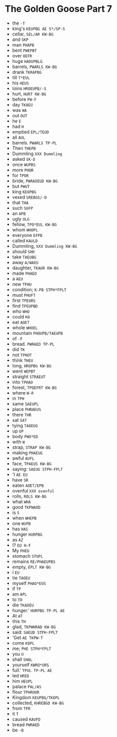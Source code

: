 # The Golden Goose Part 7

* the `-T`
* king's `KEUPBG AE S*/SP-S`
* cellar, `SEL/AR KW-BG`
* and `SKP`
* man `PHAPB`
* bent `PWEPBT`
* over `OEFR`
* huge `HAOUPBLG`
* barrels, `PWARLS KW-BG`
* drank `TKRAPBG`
* till `T*EUL`
* his `HEUS`
* loins `HROEUPB/-S`
* hurt, `HURT KW-BG`
* before `PW-F`
* day `TKAEU`
* was `WA`
* out `OUT`
* he `E`
* had `H`
* emptied `EPL/TEUD`
* all `AUL`
* barrels. `PWARLS TP-PL`
* Then `THEPB`
* Dummling `XXX Dummling`
* asked `SK-D`
* once `WUPBS`
* more `PHOR`
* for `TPOR`
* bride, `PWRAOEUD KW-BG`
* but `PWUT`
* king `KEUPBG`
* vexed `SREBGS/-D`
* that `THA`
* such `SUFP`
* an `APB`
* ugly `ULG`
* fellow, `TPO*EUL KW-BG`
* whom `WHOPL`
* everyone `EFPB`
* called `KAULD`
* Dummling, `XXX Dummling KW-BG`
* should `SHO`
* take `TAEUBG`
* away `A/WAEU`
* daughter, `TKAUR KW-BG`
* made `PHAED`
* a `AEU`
* new `TPHU`
* condition; `K-PB STPH*FPLT`
* must `PHUFT`
* first `TPEURS`
* find `TPEUPBD`
* who `WHO`
* could `KO`
* eat `AOET`
* whole `WHOEL`
* mountain `PHOUPB/TAEUPB`
* of `-F`
* bread. `PWRAED TP-PL`
* did `TK`
* not `TPHOT`
* think `THEU`
* long, `HROPBG KW-BG`
* went `WEPBT`
* straight `STRAEUT`
* into `TPHAO`
* forest, `TPOEFRT KW-BG`
* where `W-R`
* in `TPH`
* same `SAEUPL`
* place `PHRAEUS`
* there `THR`
* sat `SAT`
* tying `TAOEUG`
* up `UP`
* body `PWO*ED`
* with `W`
* strap, `STRAP KW-BG`
* making `PHAEUG`
* awful `AUFL`
* face, `TPAEUS KW-BG`
* saying: `SAEUG STPH-FPLT`
* 'I `AE EU`
* have `SR`
* eaten `AOET/EPB`
* ovenful `XXX ovenful`
* rolls, `ROLS KW-BG`
* what `WHA`
* good `TKPWAOD`
* is `S`
* when `WHEPB`
* one `WUPB`
* has `HAS`
* hunger `HURPBG`
* as `AZ`
* I? `EU H-F`
* My `PHEU`
* stomach `STUPL`
* remains `RE/PHAEUPBS`
* empty, `EPLT KW-BG`
* I `EU`
* tie `TAOEU`
* myself `PHAO*EUS`
* if `TP`
* am `APL`
* to `TO`
* die `TKAOEU`
* hunger.' `HURPBG TP-PL AE`
* At `AT`
* this `TH`
* glad, `TKPWHRAD KW-BG`
* said: `SAEUD STPH-FPLT`
* 'Get `AE TKPW-T`
* come `KOPL`
* me; `PHE STPH*FPLT`
* you `U`
* shall `SHAL`
* yourself `KWRO*URS`
* full.' `TPUL TP-PL AE`
* led `HRED`
* him `HEUPL`
* palace `PAL/AS`
* flour `TPHROUR`
* Kingdom `KEUPBG/TKOPL`
* collected, `KHREBGD KW-BG`
* from `TPR`
* it `T`
* caused `KAUFD`
* bread `PWRAED`
* be `-B`
